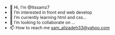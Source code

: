 - 👋 Hi, I’m @Itssamz7
- 👀 I’m interested in front end web develop
- 🌱 I’m currently learning html and css...
- 💞️ I’m looking to collaborate on ...
- 📫 How to reach me sam_alizadeh33@yahoo.com

<!---
Itssamz7/Itssamz7 is a ✨ special ✨ repository because its `README.md` (this file) appears on your GitHub profile.
You can click the Preview link to take a look at your changes.
--->
